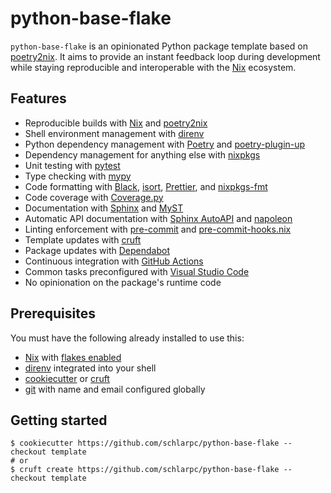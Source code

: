 # python-base-flake

`python-base-flake` is an opinionated Python package template based on
[poetry2nix]. It aims to provide an instant feedback loop during development
while staying reproducible and interoperable with the [Nix] ecosystem.

## Features

- Reproducible builds with [Nix] and [poetry2nix]
- Shell environment management with [direnv]
- Python dependency management with [Poetry] and [poetry-plugin-up]
- Dependency management for anything else with [nixpkgs]
- Unit testing with [pytest]
- Type checking with [mypy]
- Code formatting with [Black], [isort], [Prettier], and [nixpkgs-fmt]
- Code coverage with [Coverage.py]
- Documentation with [Sphinx] and [MyST]
- Automatic API documentation with [Sphinx AutoAPI] and [napoleon]
- Linting enforcement with [pre-commit] and [pre-commit-hooks.nix]
- Template updates with [cruft]
- Package updates with [Dependabot]
- Continuous integration with [GitHub Actions]
- Common tasks preconfigured with [Visual Studio Code]
- No opinionation on the package's runtime code

## Prerequisites

You must have the following already installed to use this:

- [Nix] with [flakes enabled]
- [direnv] integrated into your shell
- [cookiecutter] or [cruft]
- [git] with name and email configured globally

## Getting started

```shell
$ cookiecutter https://github.com/schlarpc/python-base-flake --checkout template
# or
$ cruft create https://github.com/schlarpc/python-base-flake --checkout template
```

[black]: https://black.readthedocs.io/
[cookiecutter]: https://cookiecutter.readthedocs.io/
[coverage.py]: https://coverage.readthedocs.io/
[cruft]: https://cruft.github.io/cruft/
[dependabot]: https://github.com/dependabot
[direnv]: https://direnv.net/
[flakes enabled]: https://nixos.wiki/wiki/Flakes#Installing_flakes
[git]: https://git-scm.com/
[github actions]: https://github.com/features/actions
[isort]: https://pycqa.github.io/isort/
[mypy]: https://mypy.readthedocs.io/
[myst]: https://myst-parser.readthedocs.io/
[napoleon]: https://www.sphinx-doc.org/en/master/usage/extensions/napoleon.html
[nix]: https://nixos.org/
[nixpkgs-fmt]: https://github.com/nix-community/nixpkgs-fmt
[nixpkgs]: https://github.com/NixOS/nixpkgs
[poetry]: https://python-poetry.org/
[poetry-plugin-up]: https://github.com/MousaZeidBaker/poetry-plugin-up
[poetry2nix]: https://github.com/nix-community/poetry2nix
[pre-commit-hooks.nix]: https://github.com/cachix/pre-commit-hooks.nix
[pre-commit]: https://pre-commit.com/
[prettier]: https://prettier.io/
[pytest]: https://docs.pytest.org/
[sphinx autoapi]: https://sphinx-autoapi.readthedocs.io/
[sphinx]: https://www.sphinx-doc.org/
[visual studio code]: https://code.visualstudio.com/
